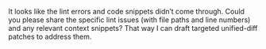 It looks like the lint errors and code snippets didn’t come through. Could you please share the specific lint issues (with file paths and line numbers) and any relevant context snippets? That way I can draft targeted unified-diff patches to address them.